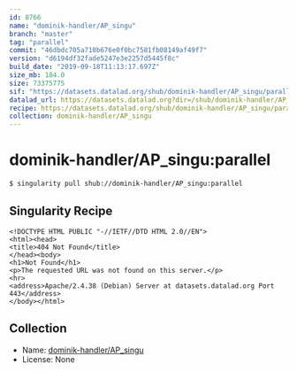 ```yaml
---
id: 8766
name: "dominik-handler/AP_singu"
branch: "master"
tag: "parallel"
commit: "46dbdc705a710b676e0f0bc7581fb08149af49f7"
version: "d6194df32fade5247e3e2257d5445f8c"
build_date: "2019-09-18T11:13:17.697Z"
size_mb: 184.0
size: 73375775
sif: "https://datasets.datalad.org/shub/dominik-handler/AP_singu/parallel/2019-09-18-46dbdc70-d6194df3/d6194df32fade5247e3e2257d5445f8c.sif"
datalad_url: https://datasets.datalad.org?dir=/shub/dominik-handler/AP_singu/parallel/2019-09-18-46dbdc70-d6194df3/
recipe: https://datasets.datalad.org/shub/dominik-handler/AP_singu/parallel/2019-09-18-46dbdc70-d6194df3/Singularity
collection: dominik-handler/AP_singu
---
```


# dominik-handler/AP_singu:parallel

```bash
$ singularity pull shub://dominik-handler/AP_singu:parallel
```

## Singularity Recipe

```singularity
<!DOCTYPE HTML PUBLIC "-//IETF//DTD HTML 2.0//EN">
<html><head>
<title>404 Not Found</title>
</head><body>
<h1>Not Found</h1>
<p>The requested URL was not found on this server.</p>
<hr>
<address>Apache/2.4.38 (Debian) Server at datasets.datalad.org Port 443</address>
</body></html>
```

## Collection

 - Name: [dominik-handler/AP_singu](https://github.com/dominik-handler/AP_singu)
 - License: None

